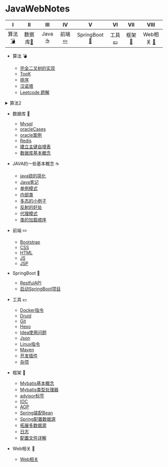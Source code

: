 # JavaWebNotes
|Ⅰ| Ⅱ| Ⅲ | Ⅳ | Ⅴ | Ⅵ | Ⅶ | Ⅷ | 
| :---------: | :---------: | :---------: | :---------: | :---------: | :---------: | :---------: | :---------: |
| 算法[:bomb:](#算法-bomb)|数据库[:closed_book:](#数据库-closed_book)| Java [:coffee:](#java-coffee)| 前端 [:pencil2:](#前端-pencil2)| SpringBoot [:boot:](#SpringBoot-boot)| 工具 [:dollar:](#工具-dollar)| 框架 [:tshirt:](#框架-tshirt)| Web相关 [:guitar:](#Web相关-guitar)| 

- 算法 :bomb:

    *  [完全二叉树的实现](notes/算法/完全二叉树的实现.md)
    *  [TopK](notes/算法/TopK.md)
    *  [排序](notes/算法/排序.md)
    *  [汉诺塔](notes/算法/汉诺塔.md)
    *  [Leetcode 题解](https://github.com/Bihanghang/JavaWebNotes/blob/master/docs/notes/leetcode.md)


<details>
<summary>算法2</summary>

*  [完全二叉树的实现](notes/算法/完全二叉树的实现.md)
*  [TopK](notes/算法/TopK.md)
*  [排序](notes/算法/排序.md)
*  [汉诺塔](notes/算法/汉诺塔.md)

</details>

- 数据库 :closed_book:

    *  [Mysql](notes/数据库/Mysql.md)
    *  [oracleCases](notes/数据库/oracleCases.md)
    *  [oracle案例](notes/数据库/oracle案例.md)
    *  [Redis](notes/数据库/Redis.md)
    *  [建立主键自增表](notes/数据库/建立主键自增表.md)
    *  [数据库基本概念](notes/数据库/数据库基本概念.md)


- JAVA的一些基本概念 :coffee:

    * [java锁的简化](notes/Java/Java锁的简化.md)
    * [Java笔记](notes/Java/Java笔记.md)
    * [单例模式](notes/Java/单例模式.md)
    * [内部类](notes/Java/内部类.md)
    * [多态的小例子](notes/Java/Polymorphic.md)
    * [反射的好处](notes/Java/反射.md)
    * [代理模式](notes/Java/代理模式.md)
    * [类的加载顺序](notes/Java/LoadOrder.md)

- 前端 :pencil2:

    *  [Bootstrap](notes/前端/Bootstrap.md)
    *  [CSS](notes/前端/CSS.md)
    *  [HTML](notes/前端/HTML.md)
    *  [JS](notes/前端/JS.md)
    *  [JSP](notes/前端/JSP.md)

- SpringBoot :boot:

    *  [RestfulAPI](notes/SpringBoot/RestfulAPI.md)
    *  [启动SpringBoot项目](notes/SpringBoot/启动SpringBoot项目.md)


- 工具 :dollar:

    *  [Docker指令](notes/工具/Docker指令.md)
    *  [Druid](notes/工具/Druid.md)
    *  [Git](notes/工具/Git.md)
    *  [Hexo](notes/工具/Hexo的搭建.md)
    *  [Idea使用问题](notes/工具/Idea使用问题.md)
    *  [Json](notes/工具/Json.md)
    *  [Linux指令](notes/工具/Linux指令.md)
    *  [Maven](notes/工具/Maven.md)
    *  [开发插件](notes/工具/开发插件.md)
    *  [杂项](notes/工具/杂项.md)


- 框架 :tshirt:

    *  [Mybatis基本概念](notes/框架/Mybatis/Mybatis基本概念.md)
    *  [Mybatis类型处理器](notes/框架/Mybatis/Mybatis类型处理器.md)
    *  [advisor标签](notes/框架/Spring/advisor标签.md)
    *  [IOC](notes/框架/Spring/IOC.md)
    *  [AOP](notes/框架/Spring/SpringAOP.md)
    *  [Spring装配Bean](notes/框架/Spring/Spring装配Bean.md)
    *  [Spring配置数据源](notes/框架/Spring/Spring配置数据源.md)
    *  [拓展多数据源](notes/框架/Spring/使用Spring的AbstractRoutingDataSource类来进行拓展多数据源.md)
    *  [日志](notes/框架/Spring/日志.md)
    *  [配置文件详解](notes/框架/Spring/配置文件详解.md)
    
- Web相关 :guitar:

    *  [Web相关](notes/框架/Web相关.md)